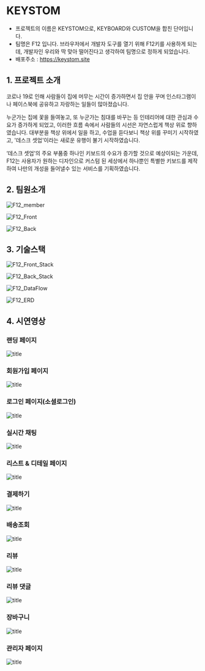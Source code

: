 # KEYSTOM
 - 프로젝트의 이름은 KEYSTOM으로, KEYBOARD와 CUSTOM을 합친 단어입니다.
 - 팀명은 F12 입니다. 브라우저에서 개발자 도구를 열기 위해 F12키를 사용하게 되는데, 개발자인 우리와 딱 맞아 떨어진다고 생각하여 팀명으로 정하게 되었습니다.
 - 배포주소 : https://keystom.site

## 1. 프로젝트 소개
코로나 19로 인해 사람들이 집에 머무는 시간이 증가하면서 집 안을 꾸며 인스타그램이나 페이스북에 공유하고 자랑하는 일들이 많아졌습니다.

누군가는 집에 꽃을 들여놓고, 또 누군가는 침대를 바꾸는 등 인테리어에 대한 관심과 수요가 증가하게 되었고, 이러한 흐름 속에서 사람들의 시선은 자연스럽게 책상 위로 향하였습니다. 대부분을 책상 위에서 일을 하고, 수업을 듣다보니 책상 위를 꾸미기 시작하였고, '데스크 셋업'이라는 새로운 유행이 불기 시작하였습니다. 

‘데스크 셋업’의 주요 부품중 하나인 키보드의 수요가 증가할 것으로 예상이되는 가운데,  F12는 사용자가 원하는 디자인으로 커스텀 된 세상에서 하나뿐인 특별한 키보드를 제작하여 나만의 개성을 들어낼수 있는 서비스를 기획하였습니다.

## 2. 팀원소개
![F12_member](https://user-images.githubusercontent.com/101323629/173024842-b7717f87-0eee-45ea-96eb-fe4e24f5527f.png)

![F12_Front](https://user-images.githubusercontent.com/101323629/173024864-7aeaeb3e-13be-45fb-9f9a-7d64e62a04ee.png)

![F12_Back](https://user-images.githubusercontent.com/101323629/173024872-42efa8ed-ac77-4490-bc32-7441f6e12855.png)

## 3. 기술스택
![F12_Front_Stack](https://user-images.githubusercontent.com/101323629/173024907-7075d2c1-e73b-43cb-bee5-97f9e5e9b60b.png)

![F12_Back_Stack](https://user-images.githubusercontent.com/101323629/173024928-cb44be68-738f-431c-87a8-37054064955d.png)

![F12_DataFlow](https://user-images.githubusercontent.com/101323629/173024936-72f3c76f-f4ae-4ab8-b2c5-8220a2f918e0.png)

![F12_ERD](https://user-images.githubusercontent.com/101323629/173024946-b9d8f7d7-7e57-483e-b0e7-73ba5a11be37.png)

## 4. 시연영상
### 랜딩 페이지
![title](https://www.notion.so/image/https%3A%2F%2Fs3-us-west-2.amazonaws.com%2Fsecure.notion-static.com%2F46af5e10-cba5-473a-bd2d-b3696c23e28d%2F%EB%9E%9C%EB%94%A9.gif?table=block&id=6653e13a-2e42-493f-be57-92adf771db65&spaceId=9c9b02bc-6cb6-4924-bf38-dad25e0fe77b&userId=d64fefb1-9743-4587-b7df-62da0786997b&cache=v2)   


### 회원가입 페이지
![title](https://www.notion.so/image/https%3A%2F%2Fs3-us-west-2.amazonaws.com%2Fsecure.notion-static.com%2F8894febd-94a0-4b6e-b188-a432f060296c%2F%ED%9A%8C%EC%9B%90%EA%B0%80%EC%9E%85.gif?table=block&id=70b28db6-434c-4f1c-8465-c2fd8b14aef2&spaceId=9c9b02bc-6cb6-4924-bf38-dad25e0fe77b&userId=d64fefb1-9743-4587-b7df-62da0786997b&cache=v2)   


### 로그인 페이지(소셜로그인)
![title](https://www.notion.so/image/https%3A%2F%2Fs3-us-west-2.amazonaws.com%2Fsecure.notion-static.com%2Fffc65acc-c709-49ea-8a61-a4e79fd5ace5%2F%EB%A1%9C%EA%B7%B8%EC%9D%B8.gif?table=block&id=0d7addf7-bef6-40ed-8d0f-8501d5cdcf97&spaceId=9c9b02bc-6cb6-4924-bf38-dad25e0fe77b&userId=d64fefb1-9743-4587-b7df-62da0786997b&cache=v2)   
 

### 실시간 채팅
![title](https://www.notion.so/image/https%3A%2F%2Fs3-us-west-2.amazonaws.com%2Fsecure.notion-static.com%2F3fc456ae-a0a0-496b-89ca-c8fc6eaca4eb%2Fqna.gif?table=block&id=ff5a6546-615c-4481-82f4-6dcc7a77998e&spaceId=9c9b02bc-6cb6-4924-bf38-dad25e0fe77b&userId=d64fefb1-9743-4587-b7df-62da0786997b&cache=v2)    


### 리스트 & 디테일 페이지
![title](https://www.notion.so/image/https%3A%2F%2Fs3-us-west-2.amazonaws.com%2Fsecure.notion-static.com%2F94d1074b-906c-414d-bc9f-e9ad3619d237%2F%EB%94%94%ED%85%8C%EC%9D%BC%EB%A6%AC%EC%8A%A4%ED%8A%B8.gif?table=block&id=fe7523e2-0c6a-4fef-ac1b-1db16dc7ecad&spaceId=9c9b02bc-6cb6-4924-bf38-dad25e0fe77b&userId=d64fefb1-9743-4587-b7df-62da0786997b&cache=v2)   


### 결제하기
![title](https://www.notion.so/image/https%3A%2F%2Fs3-us-west-2.amazonaws.com%2Fsecure.notion-static.com%2F7a5a44a4-6a8f-418b-adaf-7521fd44d654%2F%EA%B2%B0%EC%A0%9C.gif?table=block&id=22144c81-713a-44a6-8fe0-2395299e4a67&spaceId=9c9b02bc-6cb6-4924-bf38-dad25e0fe77b&userId=d64fefb1-9743-4587-b7df-62da0786997b&cache=v2)   
 

### 배송조회
![title](https://www.notion.so/image/https%3A%2F%2Fs3-us-west-2.amazonaws.com%2Fsecure.notion-static.com%2F40e99c21-03a0-4317-ac61-39cc730eca5e%2F%EB%B0%B0%EC%86%A1%EC%A1%B0%ED%9A%8C.gif?table=block&id=b9035c9a-aa03-4de2-b052-df534f34a7fe&spaceId=9c9b02bc-6cb6-4924-bf38-dad25e0fe77b&userId=d64fefb1-9743-4587-b7df-62da0786997b&cache=v2)   


### 리뷰
![title](https://www.notion.so/image/https%3A%2F%2Fs3-us-west-2.amazonaws.com%2Fsecure.notion-static.com%2F7357dbd0-c762-48de-a891-8b12d0da78a8%2F%EB%A6%AC%EB%B7%B0.gif?table=block&id=feb59018-4a24-4374-a572-09ca573117bd&spaceId=9c9b02bc-6cb6-4924-bf38-dad25e0fe77b&userId=d64fefb1-9743-4587-b7df-62da0786997b&cache=v2)   


### 리뷰 댓글
![title](https://www.notion.so/image/https%3A%2F%2Fs3-us-west-2.amazonaws.com%2Fsecure.notion-static.com%2F12d67a41-b0f0-4094-9cc1-4ea758c4c332%2F%EB%A6%AC%EB%B7%B0%EB%8C%93%EA%B8%80.gif?table=block&id=1f30cde2-81fb-47ed-aa98-66a9d637b32e&spaceId=9c9b02bc-6cb6-4924-bf38-dad25e0fe77b&userId=d64fefb1-9743-4587-b7df-62da0786997b&cache=v2)   


### 장바구니
![title](https://www.notion.so/image/https%3A%2F%2Fs3-us-west-2.amazonaws.com%2Fsecure.notion-static.com%2F4b0281c9-4696-4310-ae81-b77d86296a0d%2F%EC%9E%A5%EB%B0%94%EA%B5%AC%EB%8B%88.gif?table=block&id=5db09eb7-5132-4649-bed7-31eac777c70a&spaceId=9c9b02bc-6cb6-4924-bf38-dad25e0fe77b&userId=d64fefb1-9743-4587-b7df-62da0786997b&cache=v2)   


### 관리자 페이지
![title](https://www.notion.so/image/https%3A%2F%2Fs3-us-west-2.amazonaws.com%2Fsecure.notion-static.com%2F8f07995a-1e00-480e-9f08-8786b9aae628%2F%EA%B4%80%EB%A6%AC%EC%9E%90.gif?table=block&id=d3909166-03aa-4992-a1d0-b5b85254f52c&spaceId=9c9b02bc-6cb6-4924-bf38-dad25e0fe77b&userId=d64fefb1-9743-4587-b7df-62da0786997b&cache=v2)   

